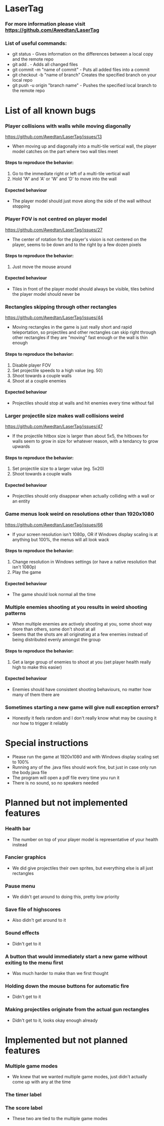 # LaserTag
### For more information please visit https://github.com/Awedtan/LaserTag
### List of useful commands:
- git status - Gives information on the differences between a local copy and the remote repo
- git add . - Adds all changed files
- git commit -m "name of commit" - Puts all added files into a commit
- git checkout -b "name of branch" Creates the specified branch on your local repo
- git push -u origin "branch name" - Pushes the specified local branch to the remote repo


# List of all known bugs
### Player collisions with walls while moving diagonally
https://github.com/Awedtan/LaserTag/issues/13
- When moving up and diagonally into a multi-tile vertical wall, the player model catches on the part where two wall tiles meet

#### Steps to reproduce the behavior:
1. Go to the immediate right or left of a multi-tile vertical wall
2. Hold 'W' and 'A' or 'W' and 'D' to move into the wall

#### Expected behaviour
- The player model should just move along the side of the wall without stopping


### Player FOV is not centred on player model
https://github.com/Awedtan/LaserTag/issues/27
- The center of rotation for the player's vision is not centered on the player, seems to be down and to the right by a few dozen pixels

#### Steps to reproduce the behavior:
1. Just move the mouse around

#### Expected behaviour
- Tiles in front of the player model should always be visible, tiles behind the player model should never be


### Rectangles skipping through other rectangles
https://github.com/Awedtan/LaserTag/issues/44
- Moving rectangles in the game is just really short and rapid teleportation, so projectiles and other rectangles can skip right through other rectangles if they are "moving" fast enough or the wall is thin enough

#### Steps to reproduce the behavior:
1. Disable player FOV
2. Set projectile speeds to a high value (eg. 50)
3. Shoot towards a couple walls
4. Shoot at a couple enemies

#### Expected behaviour
- Projectiles should stop at walls and hit enemies every time without fail


### Larger projectile size makes wall collisions weird
https://github.com/Awedtan/LaserTag/issues/47
- If the projectile hitbox size is larger than about 5x5, the hitboxes for walls seem to grow in size for whatever reason, with a tendancy to grow upwards

#### Steps to reproduce the behavior:
1. Set projectile size to a larger value (eg. 5x20)
2. Shoot towards a couple walls

#### Expected behaviour
- Projectiles should only disappear when actually colliding with a wall or an entity


### Game menus look weird on resolutions other than 1920x1080
https://github.com/Awedtan/LaserTag/issues/66
- If your screen resolution isn't 1080p, OR if Windows display scaling is at anything but 100%, the menus will all look wack

#### Steps to reproduce the behavior:
1. Change resolution in Windows settings (or have a native resolution that isn't 1080p)
2. Play the game

#### Expected behaviour
- The game should look normal all the time


### Multiple enemies shooting at you results in weird shooting patterns
- When multiple enemies are actively shooting at you, some shoot way more than others, some don't shoot at all
- Seems that the shots are all originating at a few enemies instead of being distributed evenly amongst the group

#### Steps to reproduce the behavior:
1. Get a large group of enemies to shoot at you (set player health really high to make this easier)

#### Expected behaviour
- Enemies should have consistent shooting behaviours, no matter how many of them there are


### Sometimes starting a new game will give null exception errors?
- Honestly it feels random and I don't really know what may be causing it nor how to trigger it reliably


# Special instructions
- Please run the game at 1920x1080 and with Windows display scaling set to 100%
- Running any of the .java files should work fine, but just in case only run the body.java file
- The program will open a pdf file every time you run it
- There is no sound, so no speakers needed


# Planned but not implemented features
### Health bar
- The number on top of your player model is representative of your health instead

### Fancier graphics
- We did give projectiles their own sprites, but everything else is all just rectangles

### Pause menu
- We didn't get around to doing this, pretty low priority

### Save file of highscores
- Also didn't get around to it

### Sound effects
- Didn't get to it

### A button that would immediately start a new game without exiting to the menu first
- Was much harder to make than we first thought

### Holding down the mouse buttons for automatic fire
- Didn't get to it

### Making projectiles originate from the actual gun rectangles
- Didn't get to it, looks okay enough already

# Implemented but not planned features
### Multiple game modes
- We knew that we wanted multiple game modes, just didn't actually come up with any at the time
### The timer label
### The score label
- These two are tied to the multiple game modes

